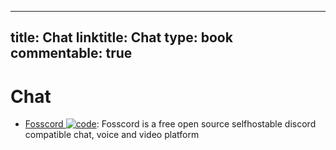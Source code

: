
---
title: Chat
linktitle: Chat
type: book
commentable: true
---

# Chat

- [Fosscord ![code](https://ng-tech.icu/assets/code.svg)](https://github.com/fosscord/fosscord): Fosscord is a free open source selfhostable discord compatible chat, voice and video platform

    
